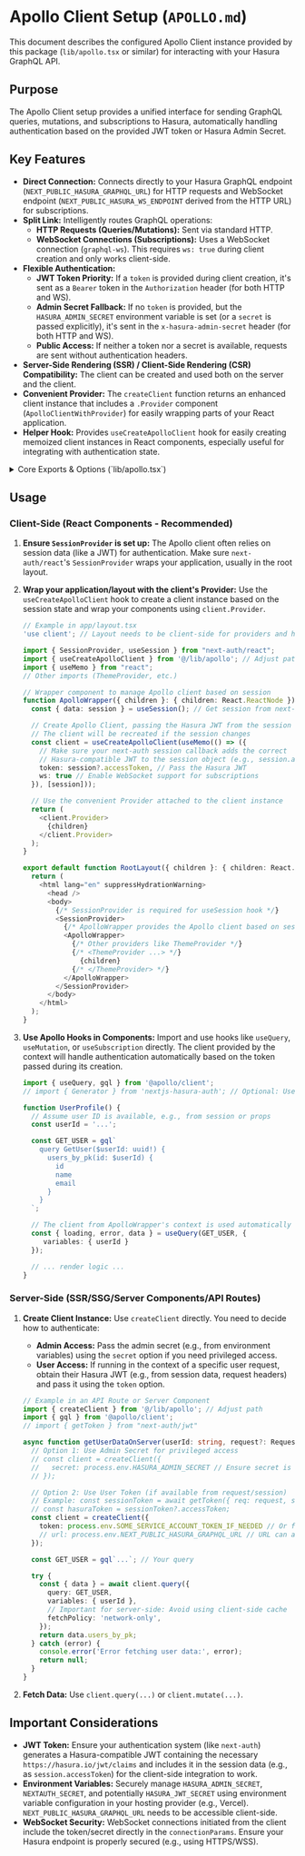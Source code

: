 # Apollo Client Setup (`APOLLO.md`)

This document describes the configured Apollo Client instance provided by this package (`lib/apollo.tsx` or similar) for interacting with your Hasura GraphQL API.

## Purpose

The Apollo Client setup provides a unified interface for sending GraphQL queries, mutations, and subscriptions to Hasura, automatically handling authentication based on the provided JWT token or Hasura Admin Secret.

## Key Features

*   **Direct Connection:** Connects directly to your Hasura GraphQL endpoint (`NEXT_PUBLIC_HASURA_GRAPHQL_URL`) for HTTP requests and WebSocket endpoint (`NEXT_PUBLIC_HASURA_WS_ENDPOINT` derived from the HTTP URL) for subscriptions.
*   **Split Link:** Intelligently routes GraphQL operations:
    *   **HTTP Requests (Queries/Mutations):** Sent via standard HTTP.
    *   **WebSocket Connections (Subscriptions):** Uses a WebSocket connection (`graphql-ws`). This requires `ws: true` during client creation and only works client-side.
*   **Flexible Authentication:**
    *   **JWT Token Priority:** If a `token` is provided during client creation, it's sent as a `Bearer` token in the `Authorization` header (for both HTTP and WS).
    *   **Admin Secret Fallback:** If no `token` is provided, but the `HASURA_ADMIN_SECRET` environment variable is set (or a `secret` is passed explicitly), it's sent in the `x-hasura-admin-secret` header (for both HTTP and WS).
    *   **Public Access:** If neither a token nor a secret is available, requests are sent without authentication headers.
*   **Server-Side Rendering (SSR) / Client-Side Rendering (CSR) Compatibility:** The client can be created and used both on the server and the client.
*   **Convenient Provider:** The `createClient` function returns an enhanced client instance that includes a `.Provider` component (`ApolloClientWithProvider`) for easily wrapping parts of your React application.
*   **Helper Hook:** Provides `useCreateApolloClient` hook for easily creating memoized client instances in React components, especially useful for integrating with authentication state.

<details>
<summary>Core Exports & Options (`lib/apollo.tsx`)</summary>

*   `createClient(options: ApolloOptions): ApolloClientWithProvider`: Creates a new Apollo Client instance.
    *   `options.url`: Hasura GraphQL endpoint URL (defaults to `process.env.NEXT_PUBLIC_HASURA_GRAPHQL_URL`).
    *   `options.ws`: Boolean, enable WebSocket link for subscriptions (defaults to `false`, only works client-side).
    *   `options.token`: String, JWT token for Bearer authentication.
    *   `options.secret`: String, Hasura Admin Secret (defaults to `process.env.HASURA_ADMIN_SECRET`).
*   `useCreateApolloClient(options: ApolloOptions): ApolloClientWithProvider`: React hook to create a memoized Apollo Client instance. Recreates the client if `options` change.
*   `getClient(options?: ApolloOptions): ApolloClient<any>`: Gets or creates a singleton Apollo Client instance. *Note: Using the singleton pattern might be tricky if the authentication token needs to change dynamically. `useCreateApolloClient` is often preferred in React components.*
*   `checkConnection(client?): Promise<boolean>`: Sends a simple introspection query to check connectivity to the Hasura endpoint.
*   `getJwtSecret(): Uint8Array`: Utility to get the Hasura JWT secret key from `process.env.HASURA_JWT_SECRET` (used internally by other parts of the auth system, not typically needed directly for Apollo client setup).

</details>

## Usage

### Client-Side (React Components - Recommended)

1.  **Ensure `SessionProvider` is set up:** The Apollo client often relies on session data (like a JWT) for authentication. Make sure `next-auth/react`'s `SessionProvider` wraps your application, usually in the root layout.
2.  **Wrap your application/layout with the client's Provider:** Use the `useCreateApolloClient` hook to create a client instance based on the session state and wrap your components using `client.Provider`.

    ```typescript
    // Example in app/layout.tsx
    'use client'; // Layout needs to be client-side for providers and hooks

    import { SessionProvider, useSession } from "next-auth/react";
    import { useCreateApolloClient } from '@/lib/apollo'; // Adjust path
    import { useMemo } from "react";
    // Other imports (ThemeProvider, etc.)

    // Wrapper component to manage Apollo client based on session
    function ApolloWrapper({ children }: { children: React.ReactNode }) {
      const { data: session } = useSession(); // Get session from next-auth

      // Create Apollo Client, passing the Hasura JWT from the session
      // The client will be recreated if the session changes
      const client = useCreateApolloClient(useMemo(() => ({
        // Make sure your next-auth session callback adds the correct
        // Hasura-compatible JWT to the session object (e.g., session.accessToken)
        token: session?.accessToken, // Pass the Hasura JWT
        ws: true // Enable WebSocket support for subscriptions
      }), [session]));

      // Use the convenient Provider attached to the client instance
      return (
        <client.Provider>
          {children}
        </client.Provider>
      );
    }

    export default function RootLayout({ children }: { children: React.ReactNode }) {
      return (
        <html lang="en" suppressHydrationWarning>
          <head />
          <body>
            {/* SessionProvider is required for useSession hook */}
            <SessionProvider>
              {/* ApolloWrapper provides the Apollo client based on session */}
              <ApolloWrapper>
                {/* Other providers like ThemeProvider */}
                {/* <ThemeProvider ...> */}
                  {children}
                {/* </ThemeProvider> */}
              </ApolloWrapper>
            </SessionProvider>
          </body>
        </html>
      );
    }
    ```

3.  **Use Apollo Hooks in Components:** Import and use hooks like `useQuery`, `useMutation`, or `useSubscription` directly. The client provided by the context will handle authentication automatically based on the token passed during its creation.

    ```typescript
    import { useQuery, gql } from '@apollo/client';
    // import { Generator } from 'nextjs-hasura-auth'; // Optional: Use with Generator

    function UserProfile() {
      // Assume user ID is available, e.g., from session or props
      const userId = '...';

      const GET_USER = gql`
        query GetUser($userId: uuid!) {
          users_by_pk(id: $userId) {
            id
            name
            email
          }
        }
      `;

      // The client from ApolloWrapper's context is used automatically
      const { loading, error, data } = useQuery(GET_USER, {
         variables: { userId }
      });

      // ... render logic ...
    }
    ```

### Server-Side (SSR/SSG/Server Components/API Routes)

1.  **Create Client Instance:** Use `createClient` directly. You need to decide how to authenticate:
    *   **Admin Access:** Pass the admin secret (e.g., from environment variables) using the `secret` option if you need privileged access.
    *   **User Access:** If running in the context of a specific user request, obtain their Hasura JWT (e.g., from session data, request headers) and pass it using the `token` option.

    ```typescript
    // Example in an API Route or Server Component
    import { createClient } from '@/lib/apollo'; // Adjust path
    import { gql } from '@apollo/client';
    // import { getToken } from "next-auth/jwt"

    async function getUserDataOnServer(userId: string, request?: Request) {
      // Option 1: Use Admin Secret for privileged access
      // const client = createClient({
      //   secret: process.env.HASURA_ADMIN_SECRET // Ensure secret is available server-side
      // });

      // Option 2: Use User Token (if available from request/session)
      // Example: const sessionToken = await getToken({ req: request, secret: process.env.NEXTAUTH_SECRET });
      // const hasuraToken = sessionToken?.accessToken;
      const client = createClient({
        token: process.env.SOME_SERVICE_ACCOUNT_TOKEN_IF_NEEDED // Or fetch user token if applicable
        // url: process.env.NEXT_PUBLIC_HASURA_GRAPHQL_URL // URL can also be passed explicitly
      });

      const GET_USER = gql`...`; // Your query

      try {
        const { data } = await client.query({
          query: GET_USER,
          variables: { userId },
          // Important for server-side: Avoid using client-side cache
          fetchPolicy: 'network-only',
        });
        return data.users_by_pk;
      } catch (error) {
        console.error('Error fetching user data:', error);
        return null;
      }
    }
    ```

2.  **Fetch Data:** Use `client.query(...)` or `client.mutate(...)`.

## Important Considerations

*   **JWT Token:** Ensure your authentication system (like `next-auth`) generates a Hasura-compatible JWT containing the necessary `https://hasura.io/jwt/claims` and includes it in the session data (e.g., as `session.accessToken`) for the client-side integration to work.
*   **Environment Variables:** Securely manage `HASURA_ADMIN_SECRET`, `NEXTAUTH_SECRET`, and potentially `HASURA_JWT_SECRET` using environment variable configuration in your hosting provider (e.g., Vercel). `NEXT_PUBLIC_HASURA_GRAPHQL_URL` needs to be accessible client-side.
*   **WebSocket Security:** WebSocket connections initiated from the client include the token/secret directly in the `connectionParams`. Ensure your Hasura endpoint is properly secured (e.g., using HTTPS/WSS). 
